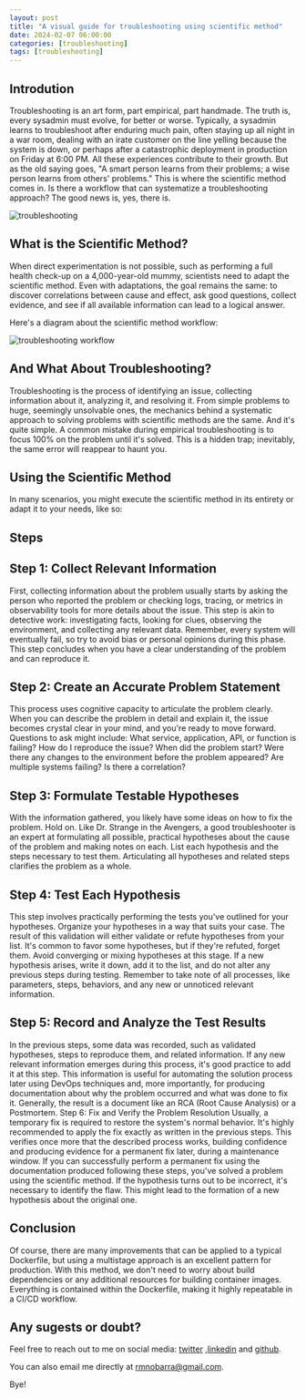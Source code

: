 ```yaml
---
layout: post
title: "A visual guide for troubleshooting using scientific method"
date: 2024-02-07 06:00:00
categories: [troubleshooting]
tags: [troubleshooting]
---
```


## Introdution

Troubleshooting is an art form, part empirical, part handmade. The truth is, every sysadmin must evolve, for better or worse. Typically, a sysadmin learns to troubleshoot after enduring much pain, often staying up all night in a war room, dealing with an irate customer on the line yelling because the system is down, or perhaps after a catastrophic deployment in production on Friday at 6:00 PM. All these experiences contribute to their growth. But as the old saying goes, "A smart person learns from their problems; a wise person learns from others' problems." This is where the scientific method comes in. Is there a workflow that can systematize a troubleshooting approach? The good news is, yes, there is.

![troubleshooting](https://rmnobarradev.blob.core.windows.net/rmnobarradev/a-visual-guide-for-troubleshooting-using-scientific-method.png)

## What is the Scientific Method?

When direct experimentation is not possible, such as performing a full health check-up on a 4,000-year-old mummy, scientists need to adapt the scientific method. Even with adaptations, the goal remains the same: to discover correlations between cause and effect, ask good questions, collect evidence, and see if all available information can lead to a logical answer.

Here's a diagram about the scientific method workflow:

![troubleshooting workflow](https://rmnobarradev.blob.core.windows.net/rmnobarradev/troubleshooting-workflow.png)

## And What About Troubleshooting?
Troubleshooting is the process of identifying an issue, collecting information about it, analyzing it, and resolving it. From simple problems to huge, seemingly unsolvable ones, the mechanics behind a systematic approach to solving problems with scientific methods are the same. And it's quite simple.
A common mistake during empirical troubleshooting is to focus 100% on the problem until it's solved. This is a hidden trap; inevitably, the same error will reappear to haunt you.

## Using the Scientific Method

In many scenarios, you might execute the scientific method in its entirety or adapt it to your needs, like so:

## Steps

## Step 1: Collect Relevant Information

First, collecting information about the problem usually starts by asking the person who reported the problem or checking logs, tracing, or metrics in observability tools for more details about the issue. This step is akin to detective work: investigating facts, looking for clues, observing the environment, and collecting any relevant data. Remember, every system will eventually fail, so try to avoid bias or personal opinions during this phase. This step concludes when you have a clear understanding of the problem and can reproduce it.

## Step 2: Create an Accurate Problem Statement

This process uses cognitive capacity to articulate the problem clearly. When you can describe the problem in detail and explain it, the issue becomes crystal clear in your mind, and you're ready to move forward. Questions to ask might include: What service, application, API, or function is failing? How do I reproduce the issue? When did the problem start? Were there any changes to the environment before the problem appeared? Are multiple systems failing? Is there a correlation?

## Step 3: Formulate Testable Hypotheses

With the information gathered, you likely have some ideas on how to fix the problem. Hold on. Like Dr. Strange in the Avengers, a good troubleshooter is an expert at formulating all possible, practical hypotheses about the cause of the problem and making notes on each. List each hypothesis and the steps necessary to test them. Articulating all hypotheses and related steps clarifies the problem as a whole.

## Step 4: Test Each Hypothesis

This step involves practically performing the tests you've outlined for your hypotheses. Organize your hypotheses in a way that suits your case. The result of this validation will either validate or refute hypotheses from your list. It's common to favor some hypotheses, but if they're refuted, forget them. Avoid converging or mixing hypotheses at this stage. If a new hypothesis arises, write it down, add it to the list, and do not alter any previous steps during testing. Remember to take note of all processes, like parameters, steps, behaviors, and any new or unnoticed relevant information.

## Step 5: Record and Analyze the Test Results

In the previous steps, some data was recorded, such as validated hypotheses, steps to reproduce them, and related information. If any new relevant information emerges during this process, it's good practice to add it at this step. This information is useful for automating the solution process later using DevOps techniques and, more importantly, for producing documentation about why the problem occurred and what was done to fix it. Generally, the result is a document like an RCA (Root Cause Analysis) or a Postmortem.
Step 6: Fix and Verify the Problem Resolution
Usually, a temporary fix is required to restore the system's normal behavior. It's highly recommended to apply the fix exactly as written in the previous steps. This verifies once more that the described process works, building confidence and producing evidence for a permanent fix later, during a maintenance window. If you can successfully perform a permanent fix using the documentation produced following these steps, you've solved a problem using the scientific method. If the hypothesis turns out to be incorrect, it's necessary to identify the flaw. This might lead to the formation of a new hypothesis about the original one.

## Conclusion

Of course, there are many improvements that can be applied to a typical Dockerfile, but using a multistage approach is an excellent pattern for production. With this method, we don't need to worry about build dependencies or any additional resources for building container images. Everything is contained within the Dockerfile, making it highly repeatable in a CI/CD workflow.

## Any sugests or doubt? 

Feel free to reach out to me on social media: [twitter](https://twitter.com/rmnobarra)
,[linkedin](https://www.linkedin.com/in/rmnobarra/) and [github](https://github.com/rmnobarra).

You can also email me directly at rmnobarra@gmail.com. 

Bye!















